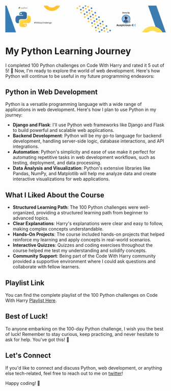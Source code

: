 [![MasterHead](https://github.com/Auspicious-EX/100day-Python/blob/main/Banner-Image/100days-python.gif?raw=true)](https://)

# My Python Learning Journey

I completed 100 Python challenges on Code With Harry and rated it 5 out of 5! 🌟 Now, I'm ready to explore the world of web development. Here's how Python will continue to be useful in my future programming endeavors:

## Python in Web Development
Python is a versatile programming language with a wide range of applications in web development. Here's how I plan to use Python in my journey:

- **Django and Flask**: I'll use Python web frameworks like Django and Flask to build powerful and scalable web applications.
- **Backend Development**: Python will be my go-to language for backend development, handling server-side logic, database interactions, and API integrations.
- **Automation**: Python's simplicity and ease of use make it perfect for automating repetitive tasks in web development workflows, such as testing, deployment, and data processing.
- **Data Analysis and Visualization**: Python's extensive libraries like Pandas, NumPy, and Matplotlib will help me analyze data and create interactive visualizations for web applications.

## What I Liked About the Course
- **Structured Learning Path**: The 100 Python challenges were well-organized, providing a structured learning path from beginner to advanced topics.
- **Clear Explanations**: Harry's explanations were clear and easy to follow, making complex concepts understandable.
- **Hands-On Projects**: The course included hands-on projects that helped reinforce my learning and apply concepts in real-world scenarios.
- **Interactive Quizzes**: Quizzes and coding exercises throughout the course helped me test my understanding and solidify concepts.
- **Community Support**: Being part of the Code With Harry community provided a supportive environment where I could ask questions and collaborate with fellow learners.

## Playlist Link
You can find the complete playlist of the 100 Python challenges on Code With Harry [Playlist Here](https://youtube.com/playlist?list=PLu0W_9lII9agwh1XjRt242xIpHhPT2llg&si=FBQM6ZLGxXqpeSx-).

## Best of Luck!
To anyone embarking on the 100-day Python challenge, I wish you the best of luck! Remember to stay curious, keep practicing, and never hesitate to ask for help. You've got this! 💪

## Let's Connect
If you'd like to connect and discuss Python, web development, or anything else tech-related, feel free to reach out to me on [twitter](https://twitter.com/Auspicious_EX)!

Happy coding! 🚀
